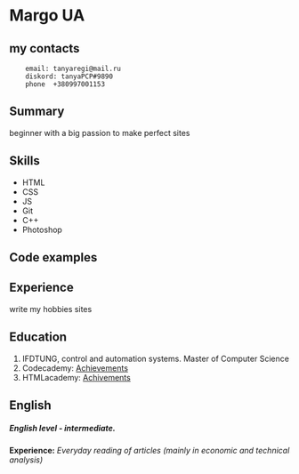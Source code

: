 # Margo UA
## my contacts
        email: tanyaregi@mail.ru
        diskord: tanyaPCP#9890
        phone  +380997001153
        
## Summary
beginner with a big passion to make perfect sites
## Skills
* HTML
* CSS
* JS
* Git
* C++
* Photoshop
## Code examples
## Experience
write my hobbies sites
## Education
1. IFDTUNG, control and automation systems. Master of Computer Science
2. Codecademy: [Achievements](https://www.codecademy.com/profiles/course8580161750)
3. HTMLacademy: [Achivements](https://htmlacademy.ru/profile/id1132813)
## English
##### English level - intermediate.
**Experience:** *Everyday reading of articles (mainly in economic and technical analysis)*
